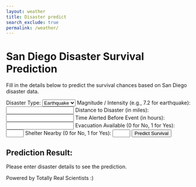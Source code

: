 ```yaml
---
layout: weather
title: Disaster predict
search_exclude: true
permalink: /weather/
---
```


<div class="wrapper">
        <div class="container">
            <h1>San Diego Disaster Survival Prediction</h1>
            <p class="description">Fill in the details below to predict the survival chances based on San Diego disaster data.</p>
            <!-- Disaster Prediction Form -->
            <form id="disasterForm" class="form-container">
            <label for="disaster_type">Disaster Type:</label>
                <select id="disaster_type" required>
                    <option value="earthquake">Earthquake</option>
                    <option value="fire">Fire</option>
                    <option value="tsunami">Tsunami</option>
                </select>
                <label for="magnitude_or_intensity">Magnitude / Intensity (e.g., 7.2 for earthquake):</label>
                <input type="number" id="magnitude_or_intensity" required>
                <label for="distance_to_disaster">Distance to Disaster (in miles):</label>
                <input type="number" id="distance_to_disaster" required>
                <label for="alert_time">Time Alerted Before Event (in hours):</label>
                <input type="number" id="alert_time" required>
                <label for="evacuation_available">Evacuation Available (0 for No, 1 for Yes):</label>
                <input type="number" id="evacuation_available" min="0" max="1" required>
                <label for="shelter_nearby">Shelter Nearby (0 for No, 1 for Yes):</label>
                <input type="number" id="shelter_nearby" min="0" max="1" required>
                <button type="submit" class="submit-btn">Predict Survival</button>
            </form>
            <!-- Prediction Result -->
            <div id="resultContainer" class="result-container">
                <h2>Prediction Result:</h2>
                <p id="result" class="result-text">Please enter disaster details to see the prediction.</p>
            </div>
            <footer>
                <p>Powered by Totally Real Scientists :)</p>
            </footer>
        </div>
    </div>
<script>
        document.getElementById('disasterForm').addEventListener('submit', function (event) {
            event.preventDefault();
            // Collect data from the form
            const data = {
                disaster_type: document.getElementById('disaster_type').value,
                magnitude_or_intensity: parseFloat(document.getElementById('magnitude_or_intensity').value),
                distance_to_disaster: parseFloat(document.getElementById('distance_to_disaster').value),
                alert_time: parseInt(document.getElementById('alert_time').value),
                evacuation_available: parseInt(document.getElementById('evacuation_available').value),
                shelter_nearby: parseInt(document.getElementById('shelter_nearby').value)
            };
            // Show loading message
            document.getElementById('result').innerText = "Predicting... Please wait.";
            // Send data to the API
            fetch('http://127.0.0.1:8887/api/disaster/predict', {
                method: 'POST',
                headers: {
                    'Content-Type': 'application/json'
                },
                body: JSON.stringify(data)
            })
                .then(response => response.json())
                .then(result => {
                    // Display the prediction result
                    const survivalProb = result.survive * 100;
                    const deathProb = result.die * 100;
                    document.getElementById('result').innerHTML = `
                        <strong>Survival Probability:</strong> ${survivalProb.toFixed(2)}%<br>
                        <strong>Death Probability:</strong> ${deathProb.toFixed(2)}%
                    `;
                })
                .catch(error => {
                    console.error('Error:', error);
                    document.getElementById('result').innerText = 'There was an error processing your request. Please try again later.';
                });
        });
</script>

